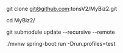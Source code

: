 
git clone git@github.com:tonsV2/MyBiz2.git

cd MyBiz2/

git submodule update --recursive --remote

./mvnw spring-boot:run -Drun.profiles=test
